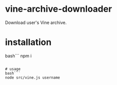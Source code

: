 # vine-archive-downloader
Download user's Vine archive.

# installation
bash```
npm i
```

# usage
bash```
node src/vine.js username
```
